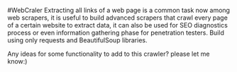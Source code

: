 #WebCraler 
Extracting all links of a web page is a common task now among web scrapers, it is useful to build advanced scrapers that crawl every page of a certain website to extract data, it can also be used for SEO diagnostics process or even information gathering phase for penetration testers. Build using only requests and BeautifulSoup libraries. 

Any ideas for some functionality to add to this crawler? please let me know:)
